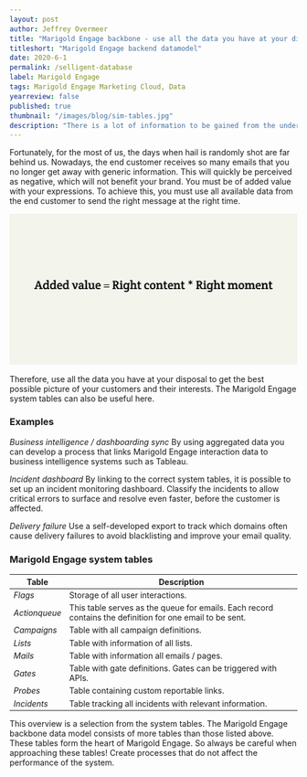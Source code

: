 ```yaml
---
layout: post
author: Jeffrey Overmeer
title: "Marigold Engage backbone - use all the data you have at your disposal."
titleshort: "Marigold Engage backend datamodel"
date: 2020-6-1
permalink: /selligent-database
label: Marigold Engage
tags: Marigold Engage Marketing Cloud, Data
yearreview: false
published: true
thumbnail: "/images/blog/sim-tables.jpg"
description: "There is a lot of information to be gained from the underlying system tables of Marigold Engage Marketing Cloud. For example, you could further automate your workflow with triggers or use custom queries to generate reports. "
---
```


Fortunately, for the most of us, the days when hail is randomly shot are far behind us. Nowadays, the end customer receives so many emails that you no longer get away with generic information. This will quickly be perceived as negative, which will not benefit your brand. You must be of added value with your expressions. To achieve this, you must use all available data from the end customer to send the right message at the right time.

<img src="/images/blog/addvalueformula.png" alt="Added value = Right content * Right moment" class="" >


Therefore, use all the data you have at your disposal to get the best possible picture of your customers and their interests. The Marigold Engage system tables can also be useful here.

### Examples
*Business intelligence / dashboarding sync*
By using aggregated data you can develop a process that links Marigold Engage interaction data to business intelligence systems such as Tableau.

*Incident dashboard*
By linking to the correct system tables, it is possible to set up an incident monitoring dashboard. Classify the incidents to allow critical errors to surface and resolve even faster, before the customer is affected.

*Delivery failure*
Use a self-developed export to track which domains often cause delivery failures to avoid blacklisting and improve your email quality.

### Marigold Engage system tables

| Table        | Description  | 
|-------------|-------------| 
|*Flags*| Storage of all user interactions. |
|*Actionqueue*| This table serves as the queue for emails. Each record contains the definition for one email to be sent. |
|*Campaigns*| Table with all campaign definitions. |
|*Lists*| Table with information of all lists. |
|*Mails*| Table with information all emails / pages. |
|*Gates*| Table with gate definitions. Gates can be triggered with APIs.|
|*Probes*| Table containing custom reportable links. |
|*Incidents*| Table tracking all incidents with relevant information.|

This overview is a selection from the system tables. The Marigold Engage backbone data model consists of more tables than those listed above. These tables form the heart of Marigold Engage. So always be careful when approaching these tables! Create processes that do not affect the performance of the system.